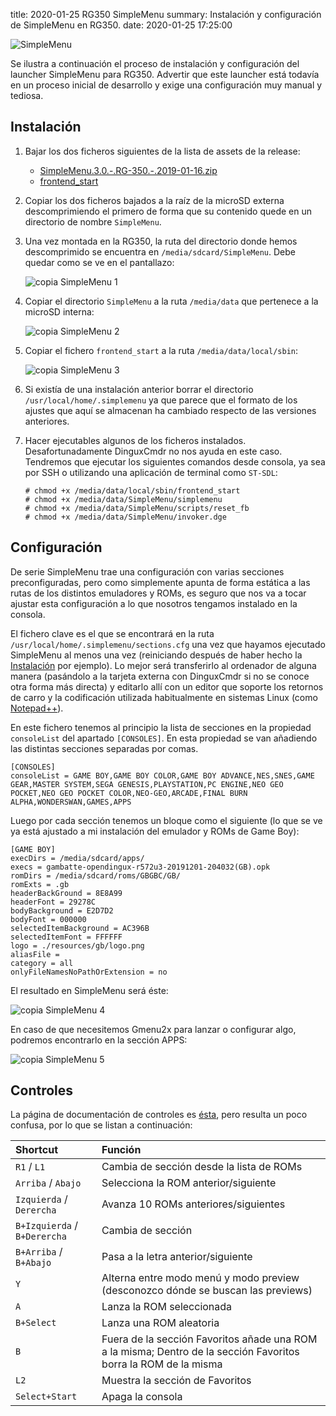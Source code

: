 title: 2020-01-25 RG350 SimpleMenu
summary: Instalación y configuración de SimpleMenu en RG350.
date: 2020-01-25 17:25:00

![SimpleMenu](/images/posts/simplemenu.png)

Se ilustra a continuación el proceso de instalación y configuración del launcher SimpleMenu para RG350. Advertir que este launcher está todavía en un proceso inicial de desarrollo y exige una configuración muy manual y tediosa.

## Instalación

1. Bajar los dos ficheros siguientes de la lista de assets de la release:
	* [SimpleMenu.3.0.-.RG-350.-.2019-01-16.zip](https://github.com/fgl82/simplemenu/releases/download/3.0/SimpleMenu.3.0.-.RG-350.-.2019-01-16.zip)
	* [frontend_start](https://github.com/fgl82/simplemenu/releases/download/3.0/frontend_start)
2. Copiar los dos ficheros bajados a la raíz de la microSD externa descomprimiendo el primero de forma que su contenido quede en un directorio de nombre `SimpleMenu`.
3. Una vez montada en la RG350, la ruta del directorio donde hemos descomprimido se encuentra en `/media/sdcard/SimpleMenu`. Debe quedar como se ve en el pantallazo:

	![copia SimpleMenu 1](/images/posts/simplemenu_screenshot001.png)

4. Copiar el directorio `SimpleMenu` a la ruta `/media/data` que pertenece a la microSD interna:

	![copia SimpleMenu 2](/images/posts/simplemenu_screenshot002.png)

5. Copiar el fichero `frontend_start` a la ruta `/media/data/local/sbin`:

	![copia SimpleMenu 3](/images/posts/simplemenu_screenshot003.png)

6. Si existía de una instalación anterior borrar el directorio `/usr/local/home/.simplemenu` ya que parece que el formato de los ajustes que aquí se almacenan ha cambiado respecto de las versiones anteriores.

7. Hacer ejecutables algunos de los ficheros instalados. Desafortunadamente DinguxCmdr no nos ayuda en este caso. Tendremos que ejecutar los siguientes comandos desde consola, ya sea por SSH o utilizando una aplicación de terminal como `ST-SDL`:

	```
	# chmod +x /media/data/local/sbin/frontend_start
	# chmod +x /media/data/SimpleMenu/simplemenu
	# chmod +x /media/data/SimpleMenu/scripts/reset_fb
	# chmod +x /media/data/SimpleMenu/invoker.dge
	```

## Configuración

De serie SimpleMenu trae una configuración con varias secciones preconfiguradas, pero como simplemente apunta de forma estática a las rutas de los distintos emuladores y ROMs, es seguro que nos va a tocar ajustar esta configuración a lo que nosotros tengamos instalado en la consola.

El fichero clave es el que se encontrará en la ruta `/usr/local/home/.simplemenu/sections.cfg` una vez que hayamos ejecutado SimpleMenu al menos una vez (reiniciando después de haber hecho la [Instalación](#instalacion) por ejemplo). Lo mejor será transferirlo al ordenador de alguna manera (pasándolo a la tarjeta externa con DinguxCmdr si no se conoce otra forma más directa) y editarlo allí con un editor que soporte los retornos de carro y la codificación utilizada habitualmente en sistemas Linux (como [Notepad++](https://notepad-plus-plus.org/)).

En este fichero tenemos al principio la lista de secciones en la propiedad `consoleList` del apartado `[CONSOLES]`. En esta propiedad se van añadiendo las distintas secciones separadas por comas.

```
[CONSOLES]
consoleList = GAME BOY,GAME BOY COLOR,GAME BOY ADVANCE,NES,SNES,GAME GEAR,MASTER SYSTEM,SEGA GENESIS,PLAYSTATION,PC ENGINE,NEO GEO POCKET,NEO GEO POCKET COLOR,NEO-GEO,ARCADE,FINAL BURN ALPHA,WONDERSWAN,GAMES,APPS
```

Luego por cada sección tenemos un bloque como el siguiente (lo que se ve ya está ajustado a mi instalación del emulador y ROMs de Game Boy):

```
[GAME BOY]
execDirs = /media/sdcard/apps/
execs = gambatte-opendingux-r572u3-20191201-204032(GB).opk
romDirs = /media/sdcard/roms/GBGBC/GB/
romExts = .gb
headerBackGround = 8E8A99
headerFont = 29278C
bodyBackground = E2D7D2  
bodyFont = 000000
selectedItemBackground = AC396B
selectedItemFont = FFFFFF
logo = ./resources/gb/logo.png
aliasFile =
category = all
onlyFileNamesNoPathOrExtension = no
```

El resultado en SimpleMenu será éste:

![copia SimpleMenu 4](/images/posts/simplemenu_screenshot004.png)

En caso de que necesitemos Gmenu2x para lanzar o configurar algo, podremos encontrarlo en la sección APPS:

![copia SimpleMenu 5](/images/posts/simplemenu_screenshot005.png)

## Controles

La página de documentación de controles es [ésta](https://github.com/fgl82/simplemenu/wiki/Controls), pero resulta un poco confusa, por lo que se listan a continuación:

|Shortcut|Función|
|:-------|:------|
|`R1` / `L1`|Cambia de sección desde la lista de ROMs|
|`Arriba` / `Abajo`|Selecciona la ROM anterior/siguiente|
|`Izquierda` / `Derercha`|Avanza 10 ROMs anteriores/siguientes|
|`B+Izquierda` / `B+Derercha`|Cambia de sección|
|`B+Arriba` / `B+Abajo`|Pasa a la letra anterior/siguiente|
|`Y`|Alterna entre modo menú y modo preview (desconozco dónde se buscan las previews)|
|`A`|Lanza la ROM seleccionada|
|`B+Select`|Lanza una ROM aleatoria|
|`B`|Fuera de la sección Favoritos añade una ROM a la misma; Dentro de la sección Favoritos borra la ROM de la misma|
|`L2`|Muestra la sección de Favoritos|
|`Select+Start`|Apaga la consola|
